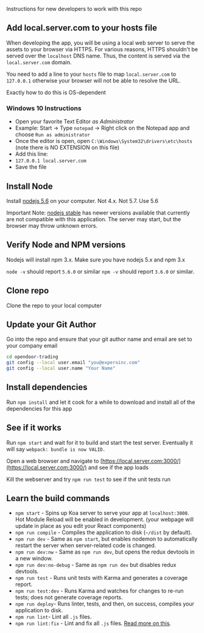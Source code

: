 Instructions for new developers to work with this repo

## Add local.server.com to your hosts file

When developing the app, you will be using a local web server to serve the assets to your browser via HTTPS.
For various reasons, HTTPS shouldn't be served over the `localhost` DNS name.
Thus, the content is served via the `local.server.com` domain.

You need to add a line to your `hosts` file to map `local.server.com` to `127.0.0.1` otherwise your
browser will not be able to resolve the URL.

Exactly how to do this is OS-dependent

### Windows 10 Instructions

* Open your favorite Text Editor *as Administrator*
 * Example: Start -> Type `notepad` -> Right click on the Notepad app and choose `Run as administrator`
* Once the editor is open, open `C:\Windows\System32\drivers\etc\hosts` (note there is NO EXTENSION on this file)
* Add this line:
 * `127.0.0.1 local.server.com`
* Save the file

## Install Node

Install [nodejs 5.6](https://nodejs.org/download/release/v5.6.0/) on your computer.  Not 4.x. Not 5.7. Use 5.6

Important Note: [nodejs stable](https://nodejs.org/en/download/stable/) has newer versions available that currently are not compatible with this application. The server may start, but the browser may throw unknown errors.

## Verify Node and NPM versions

Nodejs will install npm 3.x.  Make sure you have nodejs 5.x and npm 3.x

`node -v` should report `5.6.0` or similar
`npm -v` should report `3.6.0` or similar.

## Clone repo

Clone the repo to your local computer

## Update your Git Author

Go into the repo and ensure that your git author name and email are set to your company email

```bash
cd opendoor-trading
git config --local user.email "you@experoinc.com"
git config --local user.name "Your Name"
```
## Install dependencies

Run `npm install` and let it cook for a while to download and install all of the dependencies for this app

## See if it works

Run `npm start` and wait for it to build and start the test server.  Eventually it will say `webpack: bundle is now VALID.`

Open a web browser and navigate to [https://local.server.com:3000/](https://local.server.com:3000/) and see if the app loads

Kill the webserver and try `npm run test` to see if the unit tests run

## Learn the build commands

* `npm start` - Spins up Koa server to serve your app at `localhost:3000`. Hot Module Reload will be enabled in development. (your webpage will update in place as you edit your React components)
* `npm run compile` - Compiles the application to disk (`~/dist` by default).
* `npm run dev` - Same as `npm start`, but enables nodemon to automatically restart the server when server-related code is changed.
* `npm run dev:nw` - Same as `npm run dev`, but opens the redux devtools in a new window.
* `npm run dev:no-debug` - Same as `npm run dev` but disables redux devtools.
* `npm run test` - Runs unit tests with Karma and generates a coverage report.
* `npm run test:dev` - Runs Karma and watches for changes to re-run tests; does not generate coverage reports.
* `npm run deploy`- Runs linter, tests, and then, on success, compiles your application to disk.
* `npm run lint`- Lint all `.js` files.
* `npm run lint:fix` - Lint and fix all `.js` files. [Read more on this](http://eslint.org/docs/user-guide/command-line-interface.html#fix).
